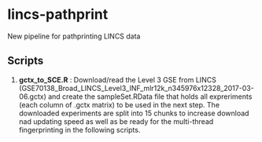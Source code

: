 # lincs-pathprint
New pipeline for pathprinting LINCS data

## Scripts
1. **gctx_to_SCE.R** : Download/read the Level 3 GSE from LINCS (GSE70138_Broad_LINCS_Level3_INF_mlr12k_n345976x12328_2017-03-06.gctx) and create the sampleSet.RData file that holds all expreriments (each column of .gctx matrix) to be used in the next step. The downloaded experiments are split into 15 chunks to increase download nad updating speed as well as be ready for the multi-thread fingerprinting in the following scripts.
